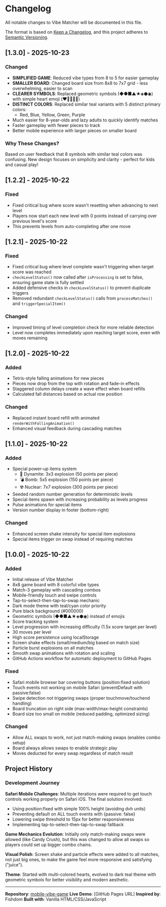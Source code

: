 # Changelog

All notable changes to Vibe Matcher will be documented in this file.

The format is based on [Keep a Changelog](https://keepachangelog.com/en/1.0.0/),
and this project adheres to [Semantic Versioning](https://semver.org/spec/v2.0.0.html).

## [1.3.0] - 2025-10-23

### Changed
- **SIMPLIFIED GAME**: Reduced vibe types from 8 to 5 for easier gameplay
- **SMALLER BOARD**: Changed board size from 8x8 to 7x7 grid - less overwhelming, easier to scan
- **CLEARER SYMBOLS**: Replaced geometric symbols (◆●■▲★◈⬢◉) with simple heart emoji (❤️💙💛💚💜)
- **DISTINCT COLORS**: Replaced similar teal variants with 5 distinct primary colors:
  - Red, Blue, Yellow, Green, Purple
- Much easier for 8-year-olds and lazy adults to quickly identify matches
- Faster gameplay with fewer pieces to track
- Better mobile experience with larger pieces on smaller board

### Why These Changes?
Based on user feedback that 8 symbols with similar teal colors was confusing. New design focuses on simplicity and clarity - perfect for kids and casual play!

## [1.2.2] - 2025-10-22

### Fixed
- Fixed critical bug where score wasn't resetting when advancing to next level
- Players now start each new level with 0 points instead of carrying over previous level's score
- This prevents levels from auto-completing after one move

## [1.2.1] - 2025-10-22

### Fixed
- Fixed critical bug where level complete wasn't triggering when target score was reached
- `checkLevelStatus()` now called after `isProcessing` is set to false, ensuring game state is fully settled
- Added defensive checks in `checkLevelStatus()` to prevent duplicate triggers
- Removed redundant `checkLevelStatus()` calls from `processMatches()` and `triggerSpecialItem()`

### Changed
- Improved timing of level completion check for more reliable detection
- Level now completes immediately upon reaching target score, even with moves remaining

## [1.2.0] - 2025-10-22

### Added
- Tetris-style falling animations for new pieces
- Pieces now drop from the top with rotation and fade-in effects
- Staggered column delays create a wave effect when board refills
- Calculated fall distances based on actual row position

### Changed
- Replaced instant board refill with animated `renderWithFallingAnimation()`
- Enhanced visual feedback during cascading matches

## [1.1.0] - 2025-10-22

### Added
- Special power-up items system
  - 🧨 Dynamite: 3x3 explosion (50 points per piece)
  - 💣 Bomb: 5x5 explosion (150 points per piece)
  - ☢️ Nuclear: 7x7 explosion (300 points per piece)
- Seeded random number generation for deterministic levels
- Special items spawn with increasing probability as levels progress
- Pulse animations for special items
- Version number display in footer (bottom-right)

### Changed
- Enhanced screen shake intensity for special item explosions
- Special items trigger on swap instead of requiring matches

## [1.0.0] - 2025-10-22

### Added
- Initial release of Vibe Matcher
- 8x8 game board with 8 colorful vibe types
- Match-3 gameplay with cascading combos
- Mobile-friendly touch and swipe controls
- Tap-to-select-then-tap-to-swap mechanic
- Dark mode theme with teal/cyan color priority
- Pure black background (#000000)
- Geometric symbols (◆●■▲★◈⬢◉) instead of emojis
- Score tracking system
- Level progression with increasing difficulty (1.5x score target per level)
- 30 moves per level
- High score persistence using localStorage
- Screen shake effects (small/medium/big based on match size)
- Particle burst explosions on all matches
- Smooth swap animations with rotation and scaling
- GitHub Actions workflow for automatic deployment to GitHub Pages

### Fixed
- Safari mobile browser bar covering buttons (position:fixed solution)
- Touch events not working on mobile Safari (preventDefault with passive:false)
- Swipe detection not triggering swaps (proper touchmove/touchend handling)
- Board truncation on right side (max-width/max-height constraints)
- Board size too small on mobile (reduced padding, optimized sizing)

### Changed
- Allow ALL swaps to work, not just match-making swaps (enables combo setup)
- Board always allows swaps to enable strategic play
- Moves deducted for every swap regardless of match result

## Project History

### Development Journey

**Safari Mobile Challenges**: Multiple iterations were required to get touch controls working properly on Safari iOS. The final solution involved:
- Using position:fixed with simple 100% height (avoiding dvh units)
- Preventing default on ALL touch events with {passive: false}
- Lowering swipe threshold to 15px for better responsiveness
- Implementing tap-to-select-then-tap-to-swap fallback

**Game Mechanics Evolution**: Initially only match-making swaps were allowed (like Candy Crush), but this was changed to allow all swaps so players could set up bigger combo chains.

**Visual Polish**: Screen shake and particle effects were added to all matches, not just big ones, to make the game feel more responsive and satisfying ("juice").

**Theme**: Started with multi-colored hearts, evolved to dark teal theme with geometric symbols for better visibility and modern aesthetic.

---

**Repository**: [mobile-vibe-game](https://github.com/jedi-diah418/mobile-vibe-game)
**Live Demo**: [GitHub Pages URL]
**Inspired by**: Fishdom
**Built with**: Vanilla HTML/CSS/JavaScript
